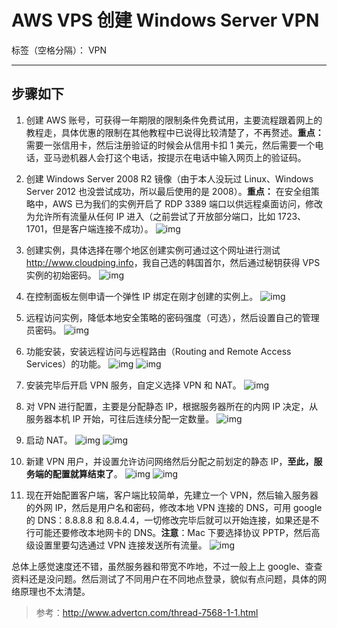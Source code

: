 ﻿# AWS VPS 创建 Windows Server VPN

标签（空格分隔）： VPN

---

## 步骤如下

1. 创建 AWS 账号，可获得一年期限的限制条件免费试用，主要流程跟着网上的教程走，具体优惠的限制在其他教程中已说得比较清楚了，不再赘述。**重点：** 需要一张信用卡，然后注册验证的时候会从信用卡扣 1 美元，然后需要一个电话，亚马逊机器人会打这个电话，按提示在电话中输入网页上的验证码。
2. 创建 Windows Server 2008 R2 镜像（由于本人没玩过 Linux、Windows Server 2012 也没尝试成功，所以最后使用的是 2008）。**重点：** 在安全组策略中，AWS 已为我们的实例开启了 RDP 3389 端口以供远程桌面访问，修改为允许所有流量从任何 IP 进入（之前尝试了开放部分端口，比如 1723、1701，但是客户端连接不成功）。
   ![img](https://images2015.cnblogs.com/blog/282687/201609/282687-20160908005633707-1455728896.jpg)

3. 创建实例，具体选择在哪个地区创建实例可通过这个网址进行测试<http://www.cloudping.info>，我自己选的韩国首尔，然后通过秘钥获得 VPS 实例的初始密码。
   ![img](https://images2015.cnblogs.com/blog/282687/201609/282687-20160908005558176-8521903.jpg)

4. 在控制面板左侧申请一个弹性 IP 绑定在刚才创建的实例上。
   ![img](https://images2015.cnblogs.com/blog/282687/201609/282687-20160908184311113-307304040.jpg)

5. 远程访问实例，降低本地安全策略的密码强度（可选），然后设置自己的管理员密码。
   ![img](https://images2015.cnblogs.com/blog/282687/201609/282687-20160908005738535-1718024266.jpg)

6. 功能安装，安装远程访问与远程路由（Routing and Remote Access Services）的功能。
   ![img](https://images2015.cnblogs.com/blog/282687/201609/282687-20160908010319332-145056187.jpg)
   ![img](https://images2015.cnblogs.com/blog/282687/201609/282687-20160908010333879-1315233223.jpg)

7. 安装完毕后开启 VPN 服务，自定义选择 VPN 和 NAT。
   ![img](https://images2015.cnblogs.com/blog/282687/201609/282687-20160908010441973-1095058628.jpg)

8. 对 VPN 进行配置，主要是分配静态 IP，根据服务器所在的内网 IP 决定，从服务器本机 IP 开始，可往后连续分配一定数量。
   ![img](https://images2015.cnblogs.com/blog/282687/201609/282687-20160908010717332-1618878700.jpg)

9. 启动 NAT。
   ![img](https://images2015.cnblogs.com/blog/282687/201609/282687-20160908010919519-525082646.jpg)
   ![img](https://images2015.cnblogs.com/blog/282687/201609/282687-20160908010932519-1787122862.jpg)

10. 新建 VPN 用户，并设置允许访问网络然后分配之前划定的静态 IP，**至此，服务端的配置就算结束了**。
    ![img](https://images2015.cnblogs.com/blog/282687/201609/282687-20160908011106488-1941974130.jpg)
    ![img](https://images2015.cnblogs.com/blog/282687/201609/282687-20160908011129738-928041412.jpg)

11. 现在开始配置客户端，客户端比较简单，先建立一个 VPN，然后输入服务器的外网 IP，然后是用户名和密码，修改本地 VPN 连接的 DNS，可用 google 的 DNS：8.8.8.8 和 8.8.4.4，一切修改完毕后就可以开始连接，如果还是不行可能还要修改本地网卡的 DNS。**注意**：Mac 下要选择协议 PPTP，然后高级设置里要勾选通过 VPN 连接发送所有流量。
    ![img](https://images2015.cnblogs.com/blog/282687/201609/282687-20160908011551160-1272813141.jpg)

总体上感觉速度还不错，虽然服务器和带宽不咋地，不过一般上上 google、查查资料还是没问题。然后测试了不同用户在不同地点登录，貌似有点问题，具体的网络原理也不太清楚。

> 参考：<http://www.advertcn.com/thread-7568-1-1.html>
